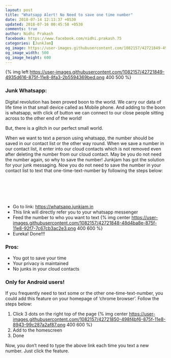 ```yaml
---
layout: post
title: "Whatsapp Alert! No Need to save one time number"
date: 2018-07-14 12:13:37 +0530
updated: 2018-07-16 00:45:58 +0530
comments: true
author: Nidhi Prakash
facebook: https://www.facebook.com/nidhi.prakash.75
categories: [JunkJam]
og_image: https://user-images.githubusercontent.com/1082157/42721849-4935d616-875f-11e8-8fa3-2b5594369bed.png
og_image_width: 500
og_image_height: 600
---
```


{% img left https://user-images.githubusercontent.com/1082157/42721849-4935d616-875f-11e8-8fa3-2b5594369bed.png 400 500 %}
### Junk Whatsapp:
Digital revolution has been proved boon to the world. We carry our data of life time in that small device called as Mobile phone. And adding to the boon is whatsapp, with click of button we can connect to our close people sitting across to the other end of the world!

<!-- more -->

But, there is a glitch in our perfect small world.

When we want to text a person using whatsapp, the number should be saved in our contact list or the other way round. When we save a number in our contact list, it enter into our cloud contacts which is not removed even after deleting the number from our cloud contact.
May be you do not need the number again, so why to save the number!
Junkjam has got the solution for your junk messaging. Now you do not need to save the number in your contact list to text that one-time-text-number by following the steps below:

<br/>
<br/>
<br/>
<br/>

-  Go to link: <a href="https://whatsapp.junkjam.in" target="_blank">https://whatsapp.junkjam.in</a>
-  This link will directly refer you to your whatsapp messenger
-  Feed the number to who you want to text
 {% img center https://user-images.githubusercontent.com/1082157/42721848-48d4ba8e-875f-11e8-92f7-7c67cb3ac2e3.png 400 600 %}
-  Eureka! Done!!!

### Pros:
- You got to save your time
- Your privacy is maintained
- No junks in your cloud contacts

### Only for Android users!
If you frequently need to text some or the other one-time-text-number, you could add this feature on your homepage of ‘chrome browser’.
Follow the steps below:

1.  Click 3 dots on the right top of the page
{% img center https://user-images.githubusercontent.com/1082157/42721850-498f4bf6-875f-11e8-8943-99c287a2af87.png 400 600 %}
2.  Add to the homescreen
3.  Done

Now, you don’t need to type the above link each time you text a new number. Just click the feature.


